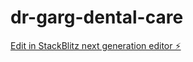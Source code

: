 # dr-garg-dental-care

[Edit in StackBlitz next generation editor ⚡️](https://stackblitz.com/~/github.com/nitin504/dr-garg-dental-care)